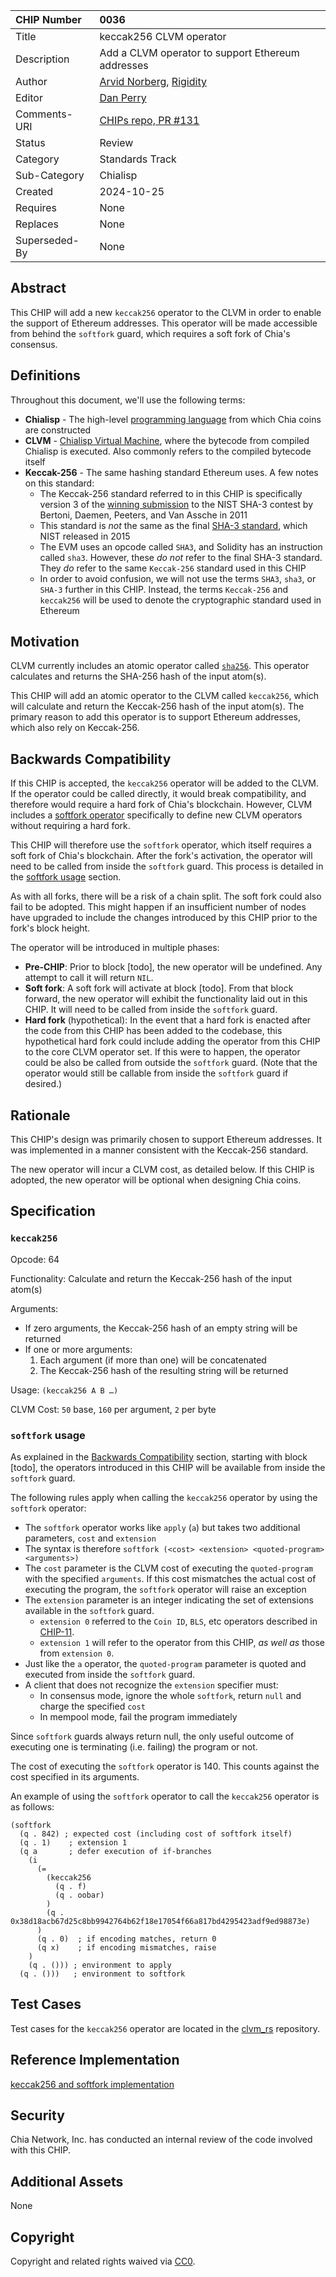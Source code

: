 CHIP Number   | 0036
:-------------|:----
Title         | keccak256 CLVM operator
Description   | Add a CLVM operator to support Ethereum addresses
Author        | [Arvid Norberg](https://github.com/arvidn), [Rigidity](https://github.com/Rigidity)
Editor        | [Dan Perry](https://github.com/danieljperry)
Comments-URI  | [CHIPs repo, PR #131](https://github.com/Chia-Network/chips/pull/131)
Status        | Review
Category      | Standards Track
Sub-Category  | Chialisp
Created       | 2024-10-25
Requires      | None
Replaces      | None
Superseded-By | None

## Abstract
This CHIP will add a new `keccak256` operator to the CLVM in order to enable the support of Ethereum addresses. This operator will be made accessible from behind the `softfork` guard, which requires a soft fork of Chia's consensus.

## Definitions

Throughout this document, we'll use the following terms:
* **Chialisp** - The high-level [programming language](https://chialisp.com/) from which Chia coins are constructed
* **CLVM** - [Chialisp Virtual Machine](https://chialisp.com/clvm), where the bytecode from compiled Chialisp is executed. Also commonly refers to the compiled bytecode itself
* **Keccak-256** - The same hashing standard Ethereum uses. A few notes on this standard:
  * The Keccak-256 standard referred to in this CHIP is specifically version 3 of the [winning submission](https://keccak.team/files/Keccak-submission-3.pdf) to the NIST SHA-3 contest by Bertoni, Daemen, Peeters, and Van Assche in 2011
  * This standard is _not_ the same as the final [SHA-3 standard](https://en.wikipedia.org/wiki/SHA-3), which NIST released in 2015
  * The EVM uses an opcode called `SHA3`, and Solidity has an instruction called `sha3`. However, these _do not_ refer to the final SHA-3 standard. They _do_ refer to the same `Keccak-256` standard used in this CHIP
  * In order to avoid confusion, we will not use the terms `SHA3`, `sha3`, or `SHA-3` further in this CHIP. Instead, the terms `Keccak-256` and `keccak256` will be used to denote the cryptographic standard used in Ethereum

## Motivation

CLVM currently includes an atomic operator called [`sha256`](https://chialisp.com/operators/#atoms). This operator calculates and returns the SHA-256 hash of the input atom(s).

This CHIP will add an atomic operator to the CLVM called `keccak256`, which will calculate and return the Keccak-256 hash of the input atom(s). The primary reason to add this operator is to support Ethereum addresses, which also rely on Keccak-256.

## Backwards Compatibility

If this CHIP is accepted, the `keccak256` operator will be added to the CLVM. If the operator could be called directly, it would break compatibility, and therefore would require a hard fork of Chia's blockchain. However, CLVM includes a [softfork operator](https://chialisp.com/operators/#softfork) specifically to define new CLVM operators without requiring a hard fork.

This CHIP will therefore use the `softfork` operator, which itself requires a soft fork of Chia's blockchain. After the fork's activation, the operator will need to be called from inside the `softfork` guard. This process is detailed in the [softfork usage](#softfork-usage) section.

As with all forks, there will be a risk of a chain split. The soft fork could also fail to be adopted. This might happen if an insufficient number of nodes have upgraded to include the changes introduced by this CHIP prior to the fork's block height.

The operator will be introduced in multiple phases:
* **Pre-CHIP**: Prior to block [todo], the new operator will be undefined. Any attempt to call it will return `NIL`.
* **Soft fork**: A soft fork will activate at block [todo]. From that block forward, the new operator will exhibit the functionality laid out in this CHIP. It will need to be called from inside the `softfork` guard. 
* **Hard fork** (hypothetical): In the event that a hard fork is enacted after the code from this CHIP has been added to the codebase, this hypothetical hard fork could include adding the operator from this CHIP to the core CLVM operator set. If this were to happen, the operator could be also be called from outside the `softfork` guard. (Note that the operator would still be callable from inside the `softfork` guard if desired.)

## Rationale

This CHIP's design was primarily chosen to support Ethereum addresses. It was implemented in a manner consistent with the Keccak-256 standard.

The new operator will incur a CLVM cost, as detailed below. If this CHIP is adopted, the new operator will be optional when designing Chia coins.

## Specification

### `keccak256`

Opcode: 64

Functionality: Calculate and return the Keccak-256 hash of the input atom(s)

Arguments:
* If zero arguments, the Keccak-256 hash of an empty string will be returned
* If one or more arguments:
  1. Each argument (if more than one) will be concatenated
  2. The Keccak-256 hash of the resulting string will be returned

Usage: `(keccak256 A B …)`

CLVM Cost: `50` base, `160` per argument, `2` per byte

### `softfork` usage

As explained in the [Backwards Compatibility](#backwards-compatibility) section, starting with block [todo], the operators introduced in this CHIP will be available from inside the `softfork` guard.

The following rules apply when calling the `keccak256` operator by using the `softfork` operator:
* The `softfork` operator works like `apply` (`a`) but takes two additional parameters, `cost` and `extension`
* The syntax is therefore `softfork (<cost> <extension> <quoted-program> <arguments>)`
* The `cost` parameter is the CLVM cost of executing the `quoted-program` with the specified `arguments`. If this cost mismatches the actual cost of executing the program, the `softfork` operator will raise an exception
* The `extension` parameter is an integer indicating the set of extensions available in the `softfork` guard. 
  * `extension 0` referred to the `Coin ID`, `BLS`, etc operators described in [CHIP-11](https://github.com/Chia-Network/chips/blob/main/CHIPs/chip-0011.md).
  * `extension 1` will refer to the operator from this CHIP, _as well as_ those from `extension 0`.
* Just like the `a` operator, the `quoted-program` parameter is quoted and executed from inside the `softfork` guard.
* A client that does not recognize the `extension` specifier must:
  * In consensus mode, ignore the whole `softfork`, return `null` and charge the specified `cost`
  * In mempool mode, fail the program immediately

Since `softfork` guards always return null, the only useful outcome of executing one is terminating (i.e. failing) the program or not.

The cost of executing the `softfork` operator is 140. This counts against the cost specified in its arguments.

An example of using the `softfork` operator to call the `keccak256` operator is as follows:

```
(softfork
  (q . 842) ; expected cost (including cost of softfork itself)
  (q . 1)    ; extension 1
  (q a       ; defer execution of if-branches
    (i
      (=
        (keccak256
          (q . f)
          (q . oobar)
        )
        (q . 0x38d18acb67d25c8bb9942764b62f18e17054f66a817bd4295423adf9ed98873e)
      )
      (q . 0)  ; if encoding matches, return 0
      (q x)    ; if encoding mismatches, raise
    )
    (q . ())) ; environment to apply
  (q . ()))   ; environment to softfork
```

## Test Cases

Test cases for the `keccak256` operator are located in the [clvm_rs](https://github.com/Chia-Network/clvm_rs/blob/0e12fd49da962365e409a4d889c618b854ee34b3/op-tests/test-keccak256.txt) repository.

## Reference Implementation

[keccak256 and softfork implementation](https://github.com/Chia-Network/clvm_rs/pull/489/files)

## Security

Chia Network, Inc. has conducted an internal review of the code involved with this CHIP.

## Additional Assets

None

## Copyright
Copyright and related rights waived via [CC0](https://creativecommons.org/publicdomain/zero/1.0/).




